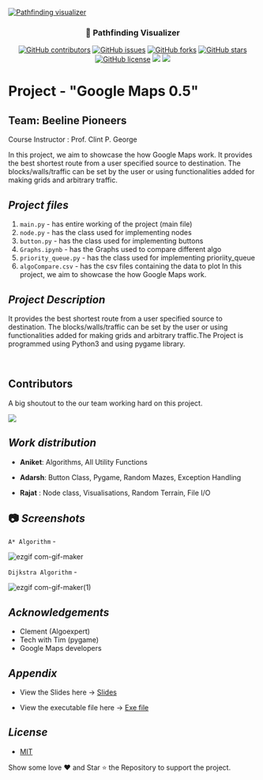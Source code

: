<p align="center">
  <a href="https://github.com/RajatSingh08/Google-Maps-0.5" rel="noopener">

![Pathfinding visualizer](https://user-images.githubusercontent.com/40190772/83947303-6ece9280-a816-11ea-9ac3-72e28ad8af18.png)

  </a>
</p>

<h3 align="center">🎯 Pathfinding Visualizer</h3>

<div align="center">

[![GitHub contributors](https://img.shields.io/github/contributors/AniketChaudhri/Google-Maps-0.5)](https://github.com/AniketChaudhri/Google-Maps-0.5/contributors)
[![GitHub issues](https://img.shields.io/github/issues/AniketChaudhri/Google-Maps-0.5)](https://github.com/AniketChaudhri/Google-Maps-0.5/issues)
[![GitHub forks](https://img.shields.io/github/forks/AniketChaudhri/Google-Maps-0.5)](https://github.com/AniketChaudhri/Google-Maps-0.5/network)
[![GitHub stars](https://img.shields.io/github/stars/AniketChaudhri/Google-Maps-0.5)](https://github.com/AniketChaudhri/Google-Maps-0.5/stargazers)
[![GitHub license](https://img.shields.io/github/license/AniketChaudhri/Google-Maps-0.5)](https://github.com/AniketChaudhri/Google-Maps-0.5/blob/master/LICENSE)
<img src="https://img.shields.io/github/languages/top/AniketChaudhri/Google-Maps-0.5">
<img src="https://img.shields.io/github/watchers/AniketChaudhri/Google-Maps-0.5" />

</div>

# Project - "Google Maps 0.5"
<!-- Final executable in dist folder -->
## Team: Beeline Pioneers

<div>

Course Instructor : Prof. Clint P. George

In this project, we aim to showcase the how Google Maps work.
It provides the best shortest route from a user specified source to destination.
The blocks/walls/traffic can be set by the user or using functionalities added for making grids and arbitrary traffic.

</div>

## _Project files_

1. `main.py` - has entire working of the project (main file)
2. `node.py` - has the class used for implementing nodes
3. `button.py` - has the class used for implementing buttons
4. `Graphs.ipynb` - has the Graphs used to compare different algo
5. `priority_queue.py` - has the class used for implementing prioriity_queue
6. `algoCompare.csv` - has the csv files containing the data to plot
   In this project, we aim to showcase the how Google Maps work.

## _Project Description_

It provides the best shortest route from a user specified source to destination.
The blocks/walls/traffic can be set by the user or using functionalities
added for making grids and arbitrary traffic.The Project is programmed using
Python3 and using pygame library.

<br>

## Contributors

A big shoutout to the our team working hard on this project.

<a href="https://github.com/AniketChaudhri/Google-Maps-0.5/graphs/contributors">
  <img src="https://contrib.rocks/image?repo=AniketChaudhri/Google-Maps-0.5" />
</a>

<br>

## _Work distribution_

- **Aniket**: Algorithms, All Utility Functions

- **Adarsh**: Button Class, Pygame, Random Mazes, Exception Handling

- **Rajat** : Node class, Visualisations, Random Terrain, File I/O

## 📷 _Screenshots_

`A* Algorithm` -

![ezgif com-gif-maker](https://user-images.githubusercontent.com/78816968/141451202-ad01272e-9c90-4acb-9742-10e462faaebd.gif)

`Dijkstra Algorithm` -

![ezgif com-gif-maker(1)](https://user-images.githubusercontent.com/78816968/141451351-68e8e2a0-cee4-4103-a912-b24691dad61a.gif)

<!--
Best-First Algorithm -

![ezgif com-gif-maker(2)](https://user-images.githubusercontent.com/78816968/141451519-d8ea3ca4-e373-4fc0-93a0-3f7fa69799cc.gif)

BFS Algorithm

![ezgif com-gif-maker(3)](https://user-images.githubusercontent.com/78816968/141451597-b6084d63-f0cc-417d-acc7-0e6571b7cb78.gif) -->

## _Acknowledgements_

- Clement (Algoexpert)
- Tech with Tim (pygame)
- Google Maps developers

## _Appendix_

- View the Slides here -> [Slides](https://www.canva.com/design/DAEjgZf6MG4/fsHBkl26W2cx7HVIbWu0Lg/view?utm_content=DAEjgZf6MG4&utm_campaign=designshare&utm_medium=link&utm_source=publishsharelink)

- View the executable file here -> [Exe file](https://adarshanand67.itch.io/pathfinding-visualizer)

## _License_

- [MIT](https://choosealicense.com/licenses/mit/)

Show some love ❤️ and Star ⭐️ the Repository to support the project.
